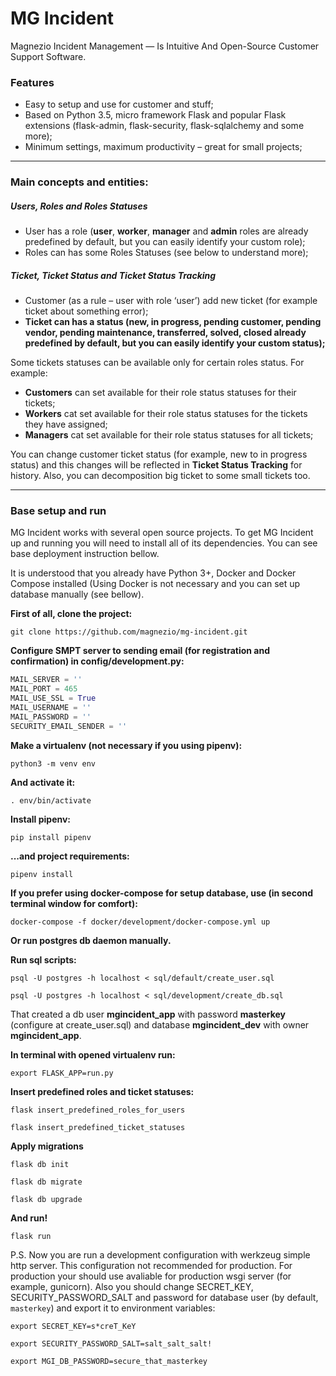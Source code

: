 # MG Incident
Magnezio Incident Management — Is Intuitive And Open-Source Customer Support Software.

### Features
* Easy to setup and use for customer and stuff;
* Based on Python 3.5, micro framework Flask and popular Flask extensions (flask-admin, flask-security, flask-sqlalchemy and some more);
*  Minimum settings, maximum productivity – great for small projects;

------------


### Main concepts and entities:
##### Users, Roles and Roles Statuses
- User has a role (**user**, **worker**, **manager** and **admin** roles are already predefined by default, but you can easily identify your custom role);
- Roles can has some Roles Statuses (see below to understand more);

##### Ticket, Ticket Status and Ticket Status Tracking
- Customer (as a rule – user with role ‘user’) add new ticket (for example ticket about something error);
- **Ticket can has a status (new, in progress, pending customer, pending vendor, pending maintenance, transferred, solved, closed already predefined by default, but you can easily identify your custom status);**

Some tickets statuses can be available only for certain roles status.
For example:
- **Customers** can set available for their role status statuses for their tickets;
- **Workers** cat set available for their role status statuses for the tickets they have assigned;
- **Managers** cat set available for their role status statuses for all tickets;

You can change customer ticket status (for example, new to in progress status) and this changes will be reflected in **Ticket Status Tracking** for history. Also, you can decomposition big ticket to some small tickets too.

------------


### Base setup and run
MG Incident works with several open source projects. To get MG Incident up and running you will need to install all of its dependencies. You can see base deployment instruction bellow.

It is understood that you already have Python 3+, Docker and Docker Compose installed (Using Docker is not necessary and you can set up database manually (see bellow).

**First of all, clone the project:**

`git clone https://github.com/magnezio/mg-incident.git`

**Configure SMPT server to sending email (for registration and confirmation) in config/development.py:**
```python
MAIL_SERVER = ''
MAIL_PORT = 465
MAIL_USE_SSL = True
MAIL_USERNAME = ''
MAIL_PASSWORD = ''
SECURITY_EMAIL_SENDER = ''
```
**Make a virtualenv (not necessary if you using pipenv):**

`python3 -m venv env`

**And activate it:**

`. env/bin/activate`

**Install pipenv:**

`pip install pipenv`

**...and project requirements:**

`pipenv install`

**If you prefer using docker-compose for setup database, use (in second terminal window for comfort):**

`docker-compose -f docker/development/docker-compose.yml up`

**Or run postgres db daemon manually.**

**Run sql scripts:**

`psql -U postgres -h localhost < sql/default/create_user.sql`

`psql -U postgres -h localhost < sql/development/create_db.sql`

That created a db user **mgincident_app** with password **masterkey** (configure at  create_user.sql) and database **mgincident_dev** with owner **mgincident_app**.

**In terminal with opened virtualenv run:**

`export FLASK_APP=run.py`

**Insert predefined roles and ticket statuses:**

`flask insert_predefined_roles_for_users`

`flask insert_predefined_ticket_statuses`

**Apply migrations**

`flask db init`

`flask db migrate`

`flask db upgrade`

**And run!**

`flask run`

P.S. Now you are run a development configuration with werkzeug simple http server. This configuration not recommended for production.
For production your should use avaliable for production wsgi server (for example, gunicorn). Also you should change SECRET_KEY, SECURITY_PASSWORD_SALT and password for database user (by default, `masterkey`) and export it to environment variables:

`export SECRET_KEY=s*creT_KeY `

`export SECURITY_PASSWORD_SALT=salt_salt_salt! `

`export MGI_DB_PASSWORD=secure_that_masterkey`

